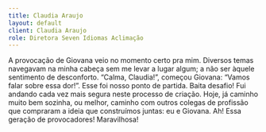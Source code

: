 ```yaml
---
title: Claudia Araujo
layout: default
client: Claudia Araujo
role: Diretora Seven Idiomas Aclimação
---
```


A provocação de Giovana veio no momento certo pra mim. Diversos temas navegavam na minha cabeça sem me levar a lugar algum; a não ser àquele sentimento de desconforto. “Calma, Claudia!”, começou Giovana: “Vamos falar sobre essa dor!”. Esse foi nosso ponto de partida. Baita desafio! Fui andando cada vez mais segura neste processo de criação. Hoje, já caminho muito bem sozinha, ou melhor, caminho com outros colegas de profissão que compraram a ideia que construímos juntas: eu e Giovana. Ah! Essa geração de provocadores! Maravilhosa!
